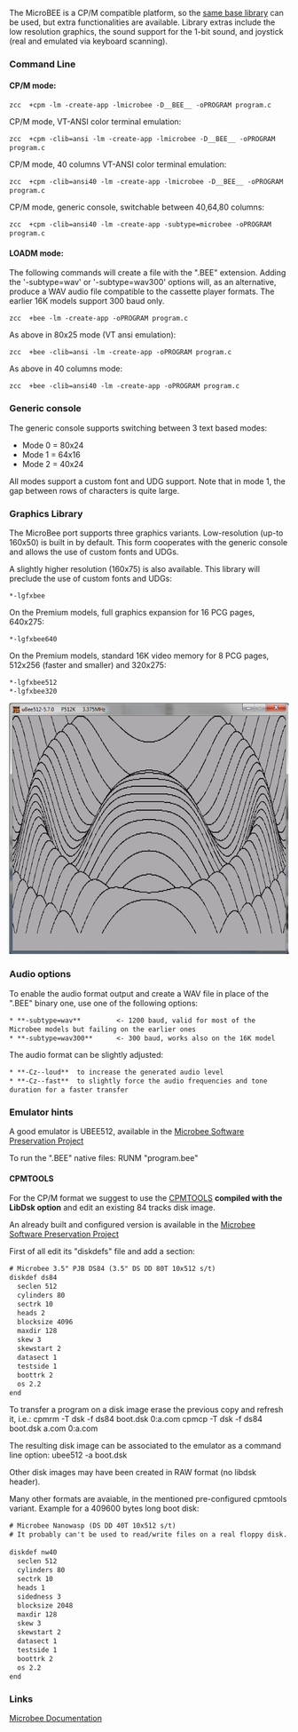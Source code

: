 
The MicroBEE is a CP/M compatible platform, so the [same base library](Platform---CPM) can be used, but extra functionalities are available.
Library extras include the low resolution graphics, the sound support for the 1-bit sound, and joystick (real and emulated via keyboard scanning).


### Command Line

#### CP/M mode:

    zcc  +cpm -lm -create-app -lmicrobee -D__BEE__ -oPROGRAM program.c

CP/M mode, VT-ANSI color terminal emulation:

    zcc  +cpm -clib=ansi -lm -create-app -lmicrobee -D__BEE__ -oPROGRAM program.c

CP/M mode, 40 columns VT-ANSI color terminal emulation:

    zcc  +cpm -clib=ansi40 -lm -create-app -lmicrobee -D__BEE__ -oPROGRAM program.c

CP/M mode, generic console, switchable between 40,64,80 columns:

    zcc  +cpm -clib=ansi40 -lm -create-app -subtype=microbee -oPROGRAM program.c



#### LOADM mode:

The following commands will create a file with the ".BEE" extension.
Adding the '-subtype=wav' or '-subtype=wav300' options will, as an alternative, produce a WAV audio file compatible to the cassette player formats.  The earlier 16K models support 300 baud only.

    zcc  +bee -lm -create-app -oPROGRAM program.c

As above in 80x25 mode (VT ansi emulation):

    zcc  +bee -clib=ansi -lm -create-app -oPROGRAM program.c

As above in 40 columns mode:

    zcc  +bee -clib=ansi40 -lm -create-app -oPROGRAM program.c

### Generic console

The generic console supports switching between 3 text based modes:

* Mode 0 = 80x24
* Mode 1 = 64x16
* Mode 2 = 40x24

All modes support a custom font and UDG support. Note that in mode 1, the gap between rows of characters is quite large.

### Graphics Library


The MicroBee port supports three graphics variants. Low-resolution (up-to 160x50) is built in by default. This form cooperates with the generic console and allows the use of custom fonts and UDGs.

A slightly higher resolution (160x75) is also available. This library will preclude the use of custom fonts and UDGs:

    *-lgfxbee

On the Premium models, full graphics expansion for 16 PCG pages, 640x275:

    *-lgfxbee640

On the Premium models, standard 16K video memory for 8 PCG pages, 512x256 (faster and smaller) and 320x275:

    *-lgfxbee512
    *-lgfxbee320

![](images/platform/coswave.png)
    

### Audio options

To enable the audio format output and create a WAV file in place of the ".BEE" binary one, use one of the following options:

    * **-subtype=wav**         <- 1200 baud, valid for most of the Microbee models but failing on the earlier ones
    * **-subtype=wav300**      <- 300 baud, works also on the 16K model

The audio format can be slightly adjusted:

    * **-Cz--loud**  to increase the generated audio level
    * **-Cz--fast**  to slightly force the audio frequencies and tone duration for a faster transfer

### Emulator hints

A good emulator is UBEE512, available in the [Microbee Software Preservation Project](http://http://www.microbee-mspp.org.au/repository)

To run the ".BEE" native files:
    RUNM "program.bee"


#### CPMTOOLS

For the CP/M format we suggest to use the [CPMTOOLS](http://www.moria.de/~michael/cpmtools/) **compiled with the LibDsk option** and edit an existing 84 tracks disk image.

An already built and configured version is available in the [Microbee Software Preservation Project](http://http://www.microbee-mspp.org.au/repository)


First of all edit its "diskdefs" file and add a section:


	# Microbee 3.5" PJB DS84 (3.5" DS DD 80T 10x512 s/t)
	diskdef ds84
	  seclen 512
	  cylinders 80
	  sectrk 10
	  heads 2
	  blocksize 4096
	  maxdir 128
	  skew 3
	  skewstart 2
	  datasect 1
	  testside 1
	  boottrk 2
	  os 2.2
	end

To transfer a program on a disk image erase the previous copy and refresh it, i.e.:
    cpmrm -T dsk -f ds84 boot.dsk 0:a.com
    cpmcp -T dsk -f ds84 boot.dsk a.com 0:a.com

The resulting disk image can be associated to the emulator as a command line option:
    ubee512 -a boot.dsk

Other disk images may have been created in RAW format (no libdsk header).

Many other formats are avaiable, in the mentioned pre-configured cpmtools variant.   Example for a 409600 bytes long boot disk:

	# Microbee Nanowasp (DS DD 40T 10x512 s/t)
	# It probably can't be used to read/write files on a real floppy disk.
	
	diskdef nw40
	  seclen 512
	  cylinders 80
	  sectrk 10
	  heads 1
	  sidedness 3
	  blocksize 2048
	  maxdir 128
	  skew 3
	  skewstart 2
	  datasect 1
	  testside 1
	  boottrk 2
	  os 2.2
	end


### Links

[Microbee Documentation](http://microbee.uber-leet.com/index.php?page=microbee_documentation)